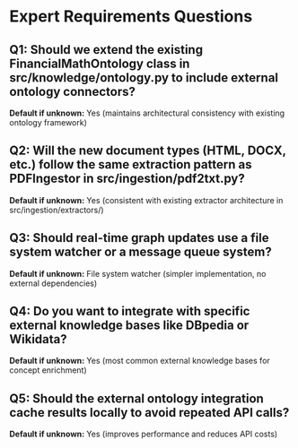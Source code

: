 # Expert Requirements Questions

## Q1: Should we extend the existing FinancialMathOntology class in src/knowledge/ontology.py to include external ontology connectors?
**Default if unknown:** Yes (maintains architectural consistency with existing ontology framework)

## Q2: Will the new document types (HTML, DOCX, etc.) follow the same extraction pattern as PDFIngestor in src/ingestion/pdf2txt.py?
**Default if unknown:** Yes (consistent with existing extractor architecture in src/ingestion/extractors/)

## Q3: Should real-time graph updates use a file system watcher or a message queue system?
**Default if unknown:** File system watcher (simpler implementation, no external dependencies)

## Q4: Do you want to integrate with specific external knowledge bases like DBpedia or Wikidata?
**Default if unknown:** Yes (most common external knowledge bases for concept enrichment)

## Q5: Should the external ontology integration cache results locally to avoid repeated API calls?
**Default if unknown:** Yes (improves performance and reduces API costs)